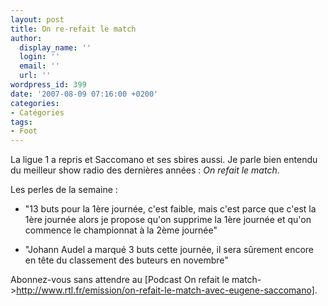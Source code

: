 ```yaml
---
layout: post
title: On re-refait le match
author:
  display_name: ''
  login: ''
  email: ''
  url: ''
wordpress_id: 399
date: '2007-08-09 07:16:00 +0200'
categories:
- Catégories
tags:
- Foot
---
```

La ligue 1 a repris et Saccomano et ses sbires aussi. Je parle bien entendu du meilleur show radio des dernières années : *On refait le match*.

Les perles de la semaine :

- "13 buts pour la 1ère journée, c'est faible, mais c'est parce que c'est la 1ère journée alors je propose qu'on supprime la 1ère journée et qu'on commence le championnat à la 2ème journée"

- "Johann Audel a marqué 3 buts cette journée, il sera sûrement encore en tête du classement des buteurs en novembre"

Abonnez-vous sans attendre au [Podcast On refait le match->http://www.rtl.fr/emission/on-refait-le-match-avec-eugene-saccomano].
